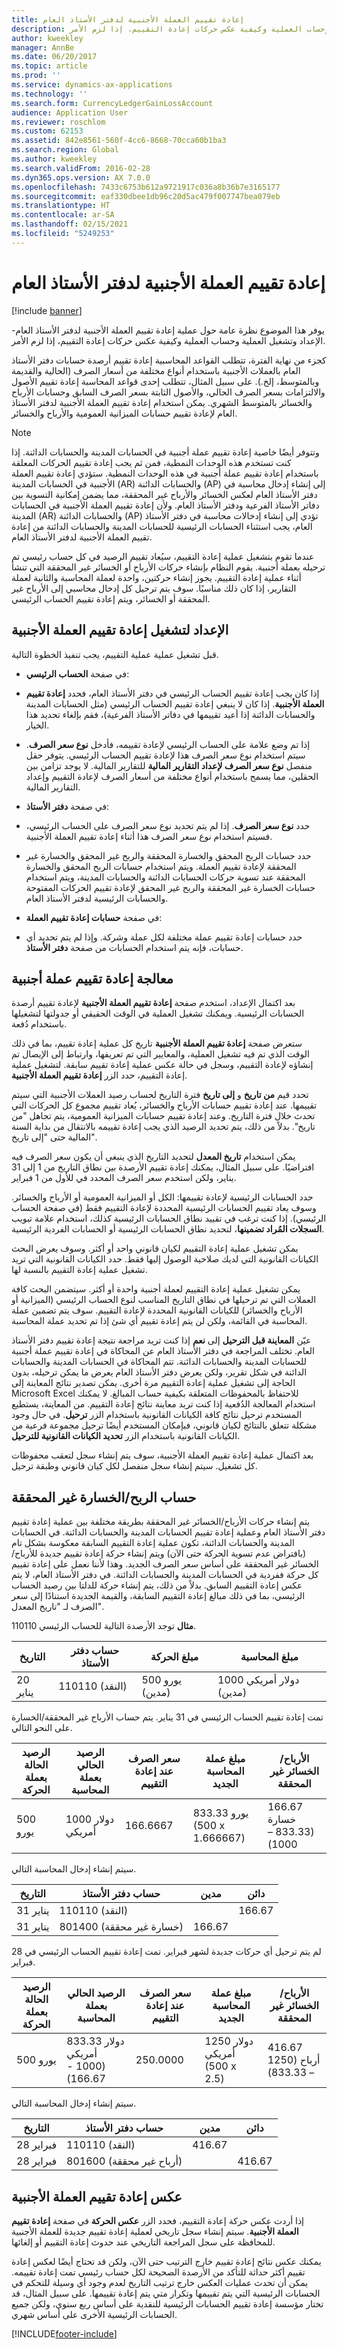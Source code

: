 ```yaml
---
title: إعادة تقييم العملة الأجنبية لدفتر الأستاذ العام
description: يوفر هذا الموضوع نظرة عامة حول عملية إعادة تقييم العملة الأجنبية لدفتر الأستاذ العام- الإعداد وتشغيل العملية وحساب العملية وكيفية عكس حركات إعادة التقييم، إذا لزم الأمر.
author: kweekley
manager: AnnBe
ms.date: 06/20/2017
ms.topic: article
ms.prod: ''
ms.service: dynamics-ax-applications
ms.technology: ''
ms.search.form: CurrencyLedgerGainLossAccount
audience: Application User
ms.reviewer: roschlom
ms.custom: 62153
ms.assetid: 842e8561-560f-4cc6-8668-70cca60b1ba3
ms.search.region: Global
ms.author: kweekley
ms.search.validFrom: 2016-02-28
ms.dyn365.ops.version: AX 7.0.0
ms.openlocfilehash: 7433c6753b612a9721917c036a8b36b7e3165177
ms.sourcegitcommit: eaf330dbee1db96c20d5ac479f007747bea079eb
ms.translationtype: HT
ms.contentlocale: ar-SA
ms.lasthandoff: 02/15/2021
ms.locfileid: "5249253"
---
```

# <a name="foreign-currency-revaluation-for-general-ledger"></a>إعادة تقييم العملة الأجنبية لدفتر الأستاذ العام

[!include [banner](../includes/banner.md)]

يوفر هذا الموضوع نظرة عامة حول عملية إعادة تقييم العملة الأجنبية لدفتر الأستاذ العام- الإعداد وتشغيل العملية وحساب العملية وكيفية عكس حركات إعادة التقييم، إذا لزم الأمر. 

كجزء من نهاية الفترة، تتطلب القواعد المحاسبية إعادة تقييم أرصدة حسابات دفتر الأستاذ العام بالعملات الأجنبية باستخدام أنواع مختلفة من أسعار الصرف (الحالية والقديمة وبالمتوسط، إلخ.). على سبيل المثال، تتطلب إحدى قواعد المحاسبة إعادة تقييم الأصول والالتزامات بسعر الصرف الحالي، والأصول الثابتة بسعر الصرف السابق وحسابات الأرباح والخسائر بالمتوسط الشهري. يمكن استخدام إعادة تقييم العملة الأجنبية لدفتر الأستاذ العام لإعادة تقييم حسابات الميزانية العمومية والأرباح والخسائر. 

> [!NOTE]
> وتتوفر أيضًا خاصية إعادة تقييم عملة أجنبية في الحسابات المدينة والحسابات الدائنة. إذا كنت تستخدم هذه الوحدات النمطية، فمن ثم يجب إعادة تقييم الحركات المعلقة باستخدام إعادة تقييم عملة أجنبية في هذه الوحدات النمطية. ستؤدي إعادة تقييم العملة الأجنبية في الحسابات المدينة (AR) والحسابات الدائنة (AP) إلى إنشاء إدخال محاسبة في دفتر الأستاذ العام لعكس الخسائر والأرباح غير المحققة، مما يضمن إمكانية التسوية بين دفاتر الأستاذ الفرعية ودفتر الأستاذ العام. ولأن إعادة تقييم العملة الأجنبية في الحسابات المدينة (AR) والحسابات الدائنة (AP) تؤدي إلى إنشاء إدخالات محاسبة في دفتر الأستاذ العام، يجب استثناء الحسابات الرئيسية للحسابات المدينة والحسابات الدائنة من إعادة تقييم العملة الأجنبية لدفتر الأستاذ العام. 

عندما تقوم بتشغيل عملية إعادة التقييم، سيُعاد تقييم الرصيد في كل حساب رئيسي تم ترحيله بعملة أجنبية. يقوم النظام بإنشاء حركات الأرباح أو الخسائر غير المحققة التي تنشأ أثناء عملية إعادة التقييم. يجوز إنشاء حركتين، واحدة لعملة المحاسبة والثانية لعملة التقارير، إذا كان ذلك مناسبًا. سوف يتم ترحيل كل إدخال محاسبي إلى الأرباح غير المحققة أو الخسائر، ويتم إعادة تقييم الحساب الرئيسي.

## <a name="prepare-to-run-foreign-currency-revaluation"></a>الإعداد لتشغيل إعادة تقييم العملة الأجنبية
قبل تشغيل عملية عملية التقييم، يجب تنفيذ الخطوة التالية.

-   في صفحة **الحساب الرئيسي**:
-   إذا كان يجب إعادة تقييم الحساب الرئيسي في دفتر الأستاذ العام، فحدد **إعادة تقييم العملة الأجنبية**. إذا كان لا ينبغي إعادة تقييم الحساب الرئيسي (مثل الحسابات المدينة والحسابات الدائنة إذا أعيد تقييمها في دفاتر الأستاذ الفرعية)، فقم بإلغاء تحديد هذا الخيار.
-   إذا تم وضع علامة على الحساب الرئيسي لإعادة تقييمه، فأدخل **نوع سعر الصرف**. سيتم استخدام نوع سعر الصرف هذا لإعادة تقييم الحساب الرئيسي. يتوفر حقل منفصل **نوع سعر الصرف لإعداد التقارير المالية‬** للتقارير المالية. لا يوجد تزامن بين الحقلين، مما يسمح باستخدام أنواع مختلفة من أسعار الصرف لإعادة التقييم وإعداد التقارير المالية.

-   في صفحة **دفتر الأستاذ**:
-   حدد **نوع سعر الصرف**. إذا لم يتم تحديد نوع سعر الصرف على الحساب الرئيسي، فسيتم استخدام نوع سعر الصرف هذا أثناء إعادة تقييم العملة الأجنبية.
-   حدد حسابات الربح المحقق والخسارة المحققة والربح غير المحقق والخسارة غير المحققة لإعادة تقييم العملة. ويتم استخدام حسابات الربح المحقق والخسارة المحققة عند تسوية حركات الحسابات الدائنة والحسابات المدينة، ويتم استخدام حسابات الخسارة غير المحققة والربح غير المحقق لإعادة تقييم الحركات المفتوحة والحسابات الرئيسية لدفتر الأستاذ العام.

-   في صفحة **حسابات إعادة تقييم العملة**:
-   حدد حسابات إعادة تقييم عملة مختلفة لكل عملة وشركة. وإذا لم يتم تحديد أي حسابات، فإنه يتم استخدام الحسابات من صفحة **دفتر الأستاذ**.

## <a name="process-foreign-currency-revaluation"></a>معالجة إعادة تقييم عملة أجنبية
بعد اكتمال الإعداد، استخدم صفحة **إعادة تقييم العملة الأجنبية** لإعادة تقييم أرصدة الحسابات الرئيسية. ويمكنك تشغيل العملية في الوقت الحقيقي أو جدولتها لتشغيلها باستخدام دُفعة. 

ستعرض صفحة **إعادة تقييم العملة الأجنبية** تاريخ كل عملية إعادة تقييم، بما في ذلك الوقت الذي تم فيه تشغيل العملية، والمعايير التي تم تعريفها، وارتباط إلى الإيصال تم إنشاؤه لإعادة التقييم، وسجل في حالة عكس عملية إعادة تقييم سابقة. لتشغيل عملية إعادة التقييم، حدد الزر **إعادة تقييم العملة الأجنبية**. 

تحدد قيم **من تاريخ** و **إلى تاريخ** فترة التاريخ لحساب رصيد العملات الأجنبية التي سيتم تقييمها. عند إعادة تقييم حسابات الأرباح والخسائر، يُعاد تقييم مجموع كل الحركات التي تحدث خلال فترة التاريخ. وعند إعادة تقييم حسابات الميزانية العمومية، يتم تجاهل "من تاريخ". بدلاً من ذلك، يتم تحديد الرصيد الذي يجب إعادة تقييمه بالانتقال من بداية السنة المالية حتى "إلى تاريخ". 

يمكن استخدام **تاريخ المعدل** لتحديد التاريخ الذي ينبغي أن يكون سعر الصرف فيه افتراضيًا. على سبيل المثال، يمكنك إعادة تقييم الأرصدة بين نطاق التاريخ من 1 إلى 31 يناير، ولكن استخدم سعر الصرف المحدد في للأول من 1 فبراير. 

حدد الحسابات الرئيسية لإعادة تقييمها: الكل أو الميزانية العمومية أو الأرباح والخسائر. وسوف يعاد تقييم الحسابات الرئيسية المحددة لإعادة التقييم فقط (في صفحة الحساب الرئيسي). إذا كنت ترغب في تقييد نطاق الحسابات الرئيسية كذلك، استخدام علامة تبويب **السجلات المُراد تضمينها**، لتحديد نطاق الحسابات الرئيسية أو الحسابات الفردية الرئيسية. 

يمكن تشغيل عملية إعادة التقييم لكيان قانوني واحد أو أكثر. وسوف يعرض البحث الكيانات القانونية التي لديك صلاحية الوصول إليها فقط. حدد الكيانات القانونية التي تريد تشغيل عملية إعادة التقييم بالنسبة لها. 

يمكن تشغيل عملية إعادة التقييم لعملة أجنبية واحدة أو أكثر. سيتضمن البحث كافة العملات التي تم ترحيلها في نطاق التاريخ المناسب لنوع الحساب الرئيسي (الميزانية أو الأرباح والخسائر) للكيانات القانونية المحددة لإعادة التقييم. سوف يتم تضمين عملة المحاسبة في القائمة، ولكن لن يتم إعادة تقييم أي شئ إذا تم تحديد عملة المحاسبة. 

عيّن **المعاينة قبل الترحيل** إلى **نعم** إذا كنت تريد مراجعة نتيجة إعادة تقييم دفتر الأستاذ العام. تختلف المراجعة في دفتر الأستاذ العام عن المحاكاة في إعادة تقييم عملة أجنبية للحسابات المدينة والحسابات الدائنة. تتم المحاكاة في الحسابات المدينة والحسابات الدائنة في شكل تقرير، ولكن يعرض دفتر الأستاذ العام يعرض ما يمكن ترحيله، بدون الحاجة إلى تشغيل عملية إعادة التقييم مرة أخرى. يمكن تصدير نتائج المعاينة إلى Microsoft Excel للاحتفاظ بالمحفوظات المتعلقة بكيفية حساب المبالغ. لا يمكنك استخدام المعالجة الدُفعية إذا كنت تريد معاينة نتائج إعادة التقييم. من المعاينة، يستطيع المستخدم ترحيل نتائج كافة الكيانات القانونية باستخدام الزر **ترحيل**. في حال وجود مشكلة تتعلق بالنتائج لكيان قانوني، فبإمكان المستخدم أيضًا ترحيل مجموعة فرعية من الكيانات القانونية باستخدام الزر **تحديد الكيانات القانونية للترحيل**. 

بعد اكتمال عملية إعادة تقييم العملة الأجنبية، سوف يتم إنشاء سجل لتعقب محفوظات كل تشغيل.  سيتم إنشاء سجل منفصل لكل كيان قانوني وطبقة ترحيل.

## <a name="calculate-unrealized-gainloss"></a>حساب الربح/الخسارة غير المحققة
يتم إنشاء حركات الأرباح/الخسائر غير المحققة بطريقة مختلفة بين عملية إعادة تقييم دفتر الأستاذ العام وعملية إعادة تقييم الحسابات المدينة والحسابات الدائنة. في الحسابات المدينة والحسابات الدائنة، تكون عملية إعادة التقييم السابقة معكوسة بشكل تام (بافتراض عدم تسوية الحركة حتى الآن) ويتم إنشاء حركة إعادة تقييم جديدة للأرباح/الخسائر غير المحققة على أساس سعر الصرف الجديد. وهذا لأننا نعمل على إعادة تقييم كل حركة ففردية في الحسابات المدينة والحسابات الدائنة. في دفتر الأستاذ العام، لا يتم عكس إعادة التقييم السابق. بدلاً من ذلك، يتم إنشاء حركة للدلتا بين رصيد الحساب الرئيسي، بما في ذلك مبالغ إعادة التقييم السابقة، والقيمة الجديدة استنادًا إلى سعر الصرف لـ "تاريخ المعدل". 

**مثال** توجد الأرصدة التالية للحساب الرئيسي 110110.

| التاريخ   | حساب دفتر الأستاذ| مبلغ الحركة | مبلغ المحاسبة |
|------------|--------------------|------------------------|-----------------------|
| 20 يناير | 110110 (النقد)      | 500 يورو (مدين)        | 1000 دولار أمريكي (مدين)      |

تمت إعادة تقييم الحساب الرئيسي في 31 يناير.  يتم حساب الأرباح غير المحققة/الخسارة على النحو التالي.

| الرصيد الحالة بعملة الحركة | الرصيد الحالي بعملة المحاسبة | سعر الصرف عند إعادة التقييم | مبلغ عملة المحاسبة الجديد | الأرباح/الخسائر غير المحققة    |
|---------------------------------------------|--------------------------------------------|----------------------------------|------------------------------------|-----------------------------|
| 500 يورو                                     | 1000 دولار أمريكي                                   | 166.6667                         | 833.33 يورو (500 x 1.666667)        | 166.67 خسارة (833.33 – 1000) |

سيتم إنشاء إدخال المحاسبة التالي.

| التاريخ   | حساب دفتر الأستاذ       | مدين | دائن‬ |
|------------|--------------------------|-----------|------------|
| 31 يناير | 110110 (النقد)            |           | 166.67     |
| 31 يناير | 801400 (خسارة غير محققة) | 166.67    |            |

لم يتم ترحيل أي حركات جديدة لشهر فبراير.  تمت إعادة تقييم الحساب الرئيسي في 28 فبراير.

| الرصيد الحالة بعملة الحركة | الرصيد الحالي بعملة المحاسبة | سعر الصرف عند إعادة التقييم | مبلغ عملة المحاسبة الجديد | الأرباح/الخسائر غير المحققة    |
|---------------------------------------------|--------------------------------------------|----------------------------------|------------------------------------|-----------------------------|
| 500 يورو                                     | 833.33 دولار أمريكي (1000 - 166.67)                 | 250.0000                         | 1250 دولار أمريكي (500 x 2.5)               | 416.67 أرباح (1250 – 833.33) |

سيتم إنشاء إدخال المحاسبة التالي.

| التاريخ    | حساب دفتر الأستاذ       | مدين | دائن‬ |
|-------------|--------------------------|-----------|------------|
| 28 فبراير | 110110 (النقد)            | 416.67    |            |
| 28 فبراير | 801600 (أرباح غير محققة) |           | 416.67     |

## <a name="reverse-foreign-currency-revaluation"></a>عكس إعادة تقييم العملة الأجنبية
إذا أردت عكس حركة إعادة التقييم، فحدد الزر **عكس الحركة** في صفحة **إعادة تقييم العملة الأجنبية**. سيتم إنشاء سجل تاريخي لعملية إعادة تقييم جديدة للعملة الأجنبية للمحافظة على سجل المراجعة‬ التاريخي عند حدوث إعادة التقييم أو إلغائها. 

يمكنك عكس نتائج إعادة تقييم خارج الترتيب حتى الآن، ولكن قد تحتاج أيضًا لعكس إعادة تقييم أكثر حداثة للتأكد من الأرصدة الصحيحة لكل حساب رئيسي تمت إعادة تقييمه. يمكن أن تحدث عمليات العكس خارج ترتيب التاريخ لعدم وجود أي وسيلة للتحكم في الحسابات الرئيسية التي يتم تقييمها وتكرار متي يتم إعادة تقييمها. على سبيل المثال، قد تختار مؤسسة إعادة تقييم الحسابات الرئيسية للنقدية على أساس ربع سنوي، ولكن جميع الحسابات الرئيسية الأخرى على أساس شهري.





[!INCLUDE[footer-include](../../includes/footer-banner.md)]